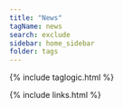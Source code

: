 ```yaml
---
title: "News"
tagName: news
search: exclude
sidebar: home_sidebar
folder: tags
---
```

{% include taglogic.html %}

{% include links.html %}
